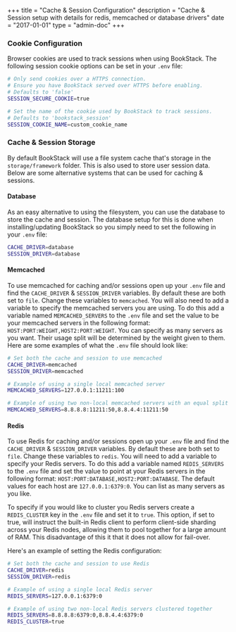 +++
title = "Cache & Session Configuration"
description = "Cache & Session setup with details for redis, memcached or database drivers"
date = "2017-01-01"
type = "admin-doc"
+++

### Cookie Configuration

Browser cookies are used to track sessions when using BookStack. The following session cookie options can be set in your `.env` file:

```bash
# Only send cookies over a HTTPS connection.
# Ensure you have BookStack served over HTTPS before enabling.
# Defaults to 'false'
SESSION_SECURE_COOKIE=true

# Set the name of the cookie used by BookStack to track sessions.
# Defaults to 'bookstack_session'
SESSION_COOKIE_NAME=custom_cookie_name
```

### Cache & Session Storage

By default BookStack will use a file system cache that's storage in the `storage/framework` folder. This is also used to store user session data. Below are some alternative systems that can be used for caching & sessions.

#### Database

As an easy alternative to using the filesystem, you can use the database to store the cache and session. The database setup for this is done when installing/updating BookStack so you simply need to set the following in your `.env` file:

```bash
CACHE_DRIVER=database
SESSION_DRIVER=database
```

#### Memcached

To use memcached for caching and/or sessions open up your `.env` file and find the `CACHE_DRIVER` & `SESSION_DRIVER` variables. By default these are both set to `file`. Change these variables to `memcached`. You will also need to add a variable to specify the memcached servers you are using. To do this add a variable named `MEMCACHED_SERVERS` to the `.env` file and set the value to be your memcached servers in the following format: `HOST:PORT:WEIGHT,HOST2:PORT:WEIGHT`. You can specify as many servers as you want. Their usage split will be determined by the weight given to them. Here are some examples of what the `.env` file should look like:

```bash
# Set both the cache and session to use memcached
CACHE_DRIVER=memcached
SESSION_DRIVER=memcached

# Example of using a single local memcached server
MEMCACHED_SERVERS=127.0.0.1:11211:100

# Example of using two non-local memcached servers with an equal split
MEMCACHED_SERVERS=8.8.8.8:11211:50,8.8.4.4:11211:50
```

#### Redis

To use Redis for caching and/or sessions open up your `.env` file and find the `CACHE_DRIVER` & `SESSION_DRIVER` variables. By default these are both set to `file`. Change these variables to `redis`. You will need to add a variable to specify your Redis servers. To do this add a variable named `REDIS_SERVERS` to the `.env` file and set the value to point at your Redis servers in the following format: `HOST:PORT:DATABASE,HOST2:PORT:DATABASE`. The default values for each host are `127.0.0.1:6379:0`. You can list as many servers as you like.  

To specify if you would like to cluster you Redis servers create a `REDIS_CLUSTER` key in the `.env` file and set it to `true`. This option, if set to true, will instruct the built-in Redis client to perform client-side sharding across your Redis nodes, allowing them to pool together for a large amount of RAM. This disadvantage of this it that it does not allow for fail-over.

Here's an example of setting the Redis configuration:

```bash
# Set both the cache and session to use Redis
CACHE_DRIVER=redis
SESSION_DRIVER=redis

# Example of using a single local Redis server
REDIS_SERVERS=127.0.0.1:6379:0

# Example of using two non-local Redis servers clustered together
REDIS_SERVERS=8.8.8.8:6379:0,8.8.4.4:6379:0
REDIS_CLUSTER=true
```
